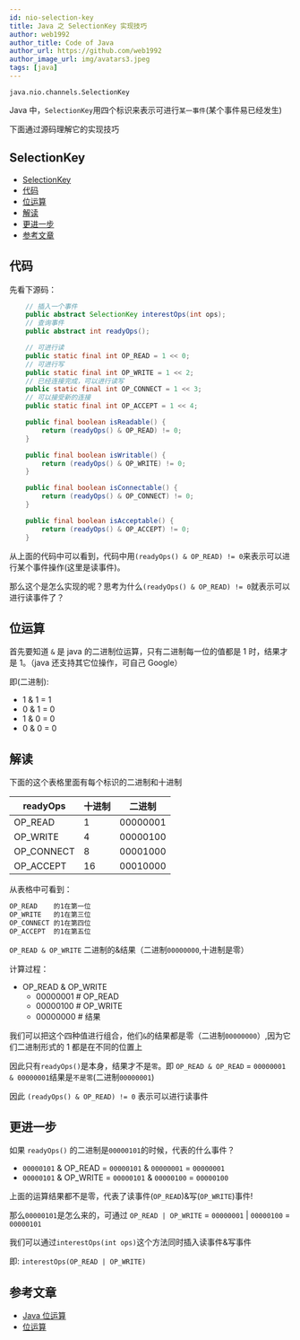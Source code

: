 ```yaml
---
id: nio-selection-key
title: Java 之 SelectionKey 实现技巧
author: web1992
author_title: Code of Java
author_url: https://github.com/web1992
author_image_url: img/avatars3.jpeg
tags: [java]
---
```




`java.nio.channels.SelectionKey`

Java 中，`SelectionKey`用四个标识来表示可进行`某一事件`(某个事件易已经发生)

下面通过源码理解它的实现技巧

<!--truncate-->

## SelectionKey

- [SelectionKey](#selectionkey)
- [代码](#代码)
- [位运算](#位运算)
- [解读](#解读)
- [更进一步](#更进一步)
- [参考文章](#参考文章)

## 代码

先看下源码：

```java
    // 插入一个事件
    public abstract SelectionKey interestOps(int ops);
    // 查询事件
    public abstract int readyOps();

    // 可进行读
    public static final int OP_READ = 1 << 0;
    // 可进行写
    public static final int OP_WRITE = 1 << 2;
    // 已经连接完成，可以进行读写
    public static final int OP_CONNECT = 1 << 3;
    // 可以接受新的连接
    public static final int OP_ACCEPT = 1 << 4;

    public final boolean isReadable() {
        return (readyOps() & OP_READ) != 0;
    }

    public final boolean isWritable() {
        return (readyOps() & OP_WRITE) != 0;
    }

    public final boolean isConnectable() {
        return (readyOps() & OP_CONNECT) != 0;
    }

    public final boolean isAcceptable() {
        return (readyOps() & OP_ACCEPT) != 0;
    }
```

从上面的代码中可以看到，代码中用`(readyOps() & OP_READ) != 0`来表示可以进行某个事件操作(这里是读事件)。

那么这个是怎么实现的呢？思考为什么`(readyOps() & OP_READ) != 0`就表示可以进行读事件了？

## 位运算

首先要知道 `&` 是 java 的二进制位运算，只有二进制每一位的值都是 1 时，结果才是 1。（java 还支持其它位操作，可自己 Google）

即(二进制):

- 1 & 1 = 1
- 0 & 1 = 0
- 1 & 0 = 0
- 0 & 0 = 0

## 解读

下面的这个表格里面有每个标识的二进制和十进制

| readyOps   | 十进制 | 二进制   |
| ---------- | ------ | -------- |
| OP_READ    | 1      | 00000001 |
| OP_WRITE   | 4      | 00000100 |
| OP_CONNECT | 8      | 00001000 |
| OP_ACCEPT  | 16     | 00010000 |

从表格中可看到：

```txt
OP_READ    的1在第一位
OP_WRITE   的1在第三位
OP_CONNECT 的1在第四位
OP_ACCEPT  的1在第五位
```

`OP_READ & OP_WRITE` 二进制的&结果（二进制`00000000`,十进制是零）

计算过程：

- OP_READ & OP_WRITE
  - 00000001 # OP_READ
  - 00000100 # OP_WRITE
  - 00000000 # 结果

我们可以把这个四种值进行组合，他们`&`的结果都是零（二进制`00000000`）,因为它们二进制形式的 1 都是在不同的位置上

因此只有`readyOps()`是本身，结果才不是`零`。即 `OP_READ & OP_READ` = `00000001 & 00000001`结果是`不是零`(二进制`00000001`)

因此 `(readyOps() & OP_READ) != 0` 表示可以进行读事件

## 更进一步

如果 `readyOps()` 的二进制是`00000101`的时候，代表的什么事件？

- `00000101` & OP_READ = `00000101` & `00000001` = `00000001`
- `00000101` & OP_WRITE = `00000101` & `00000100` = `00000100`

上面的运算结果都不是零，代表了读事件(`OP_READ`)&写(`OP_WRITE`)事件!

那么`00000101`是怎么来的，可通过 `OP_READ | OP_WRITE` = `00000001` | `00000100` = `00000101`

我们可以通过`interestOps(int ops)`这个方法同时插入读事件&写事件

即: `interestOps(OP_READ | OP_WRITE)`

## 参考文章

- [Java 位运算](http://xxgblog.com/2013/09/15/java-bitmask/)
- [位运算](https://www.cnblogs.com/blog-cq/p/5793529.html)
